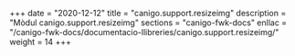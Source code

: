+++
date        = "2020-12-12"
title       = "canigo.support.resizeimg"
description = "Mòdul canigo.support.resizeimg"
sections    = "canigo-fwk-docs"
enllac		= "/canigo-fwk-docs/documentacio-llibreries/canigo.support.resizeimg/"
weight		= 14
+++
